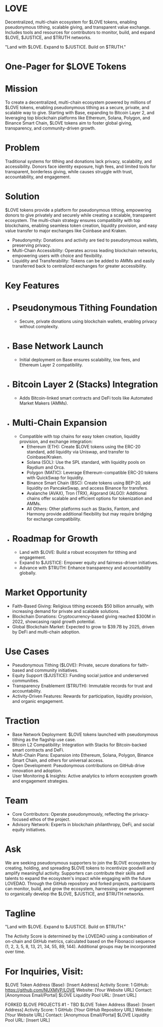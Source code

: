 # LOVE
Decentralized, multi-chain ecosystem for $LOVE tokens, enabling pseudonymous tithing, scalable giving, and transparent value exchange. Includes tools and resources for contributors to monitor, build, and expand $LOVE, $JUSTICE, and $TRUTH networks.

"Land with $LOVE. Expand to $JUSTICE. Build on $TRUTH."

# One-Pager for $LOVE Tokens

# Mission
To create a decentralized, multi-chain ecosystem powered by millions of $LOVE tokens, enabling pseudonymous tithing as a secure, private, and scalable way to give. Starting with Base, expanding to Bitcoin Layer 2, and leveraging top blockchain platforms like Ethereum, Solana, Polygon, and Binance Smart Chain, $LOVE tokens aim to foster global giving, transparency, and community-driven growth.

# Problem
Traditional systems for tithing and donations lack privacy, scalability, and accessibility. Donors face identity exposure, high fees, and limited tools for transparent, borderless giving, while causes struggle with trust, accountability, and engagement.

# Solution
$LOVE tokens provide a platform for pseudonymous tithing, empowering donors to give privately and securely while creating a scalable, transparent ecosystem. The multi-chain strategy ensures compatibility with top blockchains, enabling seamless token creation, liquidity provision, and easy value transfer to major exchanges like Coinbase and Kraken.

  - Pseudonymity: Donations and activity are tied to pseudonymous wallets, preserving privacy.
  - Multi-Chain Accessibility: Operates across leading blockchain networks, empowering users with choice and flexibility.
  - Liquidity and Transferability: Tokens can be added to AMMs and easily transferred back to centralized exchanges for greater accessibility.

# Key Features
 - # Pseudonymous Tithing Foundation
   - Secure, private donations using blockchain wallets, enabling privacy without complexity.
 - # Base Network Launch
   - Initial deployment on Base ensures scalability, low fees, and Ethereum Layer 2 compatibility.
  - # Bitcoin Layer 2 (Stacks) Integration
    - Adds Bitcoin-linked smart contracts and DeFi tools like Automated Market Makers (AMMs).
  - # Multi-Chain Expansion
      - Compatible with top chains for easy token creation, liquidity provision, and exchange integration:
        - Ethereum (ETH): Create $LOVE tokens using the ERC-20 standard, add liquidity via Uniswap, and transfer to Coinbase/Kraken.
        - Solana (SOL): Use the SPL standard, with liquidity pools on Raydium and Orca.
        - Polygon (MATIC): Leverage Ethereum-compatible ERC-20 tokens with QuickSwap for liquidity.
        - Binance Smart Chain (BSC): Create tokens using BEP-20, add liquidity on PancakeSwap, and access Binance for transfers.
        - Avalanche (AVAX), Tron (TRX), Algorand (ALGO): Additional chains offer scalable and efficient options for tokenization and AMMs.
        - All Others: Other platforms such as Stacks, Fantom, and Harmony provide additional flexibility but may require bridging for exchange compatibility.
  - # Roadmap for Growth
    - Land with $LOVE: Build a robust ecosystem for tithing and engagement.
    - Expand to $JUSTICE: Empower equity and fairness-driven initiatives.
    - Advance with $TRUTH: Enhance transparency and accountability globally.

# Market Opportunity
- Faith-Based Giving: Religious tithing exceeds $50 billion annually, with increasing demand for private and scalable solutions.
- Blockchain Donations: Cryptocurrency-based giving reached $300M in 2022, showcasing rapid growth potential.
- Global Blockchain Market: Expected to grow to $39.7B by 2025, driven by DeFi and multi-chain adoption.

# Use Cases
- Pseudonymous Tithing ($LOVE): Private, secure donations for faith-based and community initiatives.
- Equity Support ($JUSTICE): Funding social justice and underserved communities.
- Transparency Enablement ($TRUTH): Immutable records for trust and accountability.
- Activity-Driven Features: Rewards for participation, liquidity provision, and organic engagement.

# Traction
- Base Network Deployment: $LOVE tokens launched with pseudonymous tithing as the flagship use case.
- Bitcoin L2 Compatibility: Integration with Stacks for Bitcoin-backed smart contracts and DeFi.
- Multi-Chain Plans: Expansion into Ethereum, Solana, Polygon, Binance Smart Chain, and others for universal access.
- Open Development: Pseudonymous contributions on GitHub drive innovation and adoption.
- User Monitoring & Insights: Active analytics to inform ecosystem growth and engagement strategies.

# Team
- Core Contributors: Operate pseudonymously, reflecting the privacy-focused ethos of the project.
- Advisory Network: Experts in blockchain philanthropy, DeFi, and social equity initiatives.

# Ask
We are seeking pseudonymous supporters to join the $LOVE ecosystem by creating, holding, and spreading $LOVE tokens to incentivize goodwill and amplify meaningful activity. Supporters can contribute their skills and talents to expand the ecosystem's impact while engaging with the future LOVEDAO. Through the GitHub repository and forked projects, participants can monitor, build, and grow the ecosystem, harnessing user engagement to organically develop the $LOVE, $JUSTICE, and $TRUTH networks.

# Tagline
"Land with $LOVE. Expand to $JUSTICE. Build on $TRUTH."

The Activity Score is determined by the LOVEDAO using a combination of on-chain and GitHub metrics, calculated based on the Fibonacci sequence (1, 2, 3, 5, 8, 13, 21, 34, 55, 89, 144). Additional groups may be incorporated over time.


# For Inquiries, Visit:
$LOVE Token Address (Base): [Insert Address]
Activity Score: 1
GitHub: https://github.com/NUXMVP/LOVE
Website: [Your Website URL]
Contact: [Anonymous Email/Portal]
$LOVE Liquidity Pool URL: [Insert URL]

FORKED $LOVE PROJECTS
#1 - TBD
$LOVE Token Address (Base): [Insert Address]
Activity Score: 1
GitHub: [Your GitHub Repository URL]
Website: [Your Website URL]
Contact: [Anonymous Email/Portal]
$LOVE Liquidity Pool URL: [Insert URL]


